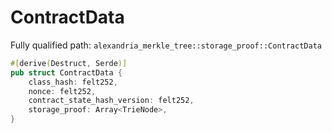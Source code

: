 # ContractData

Fully qualified path: `alexandria_merkle_tree::storage_proof::ContractData`

```rust
#[derive(Destruct, Serde)]
pub struct ContractData {
    class_hash: felt252,
    nonce: felt252,
    contract_state_hash_version: felt252,
    storage_proof: Array<TrieNode>,
}
```

